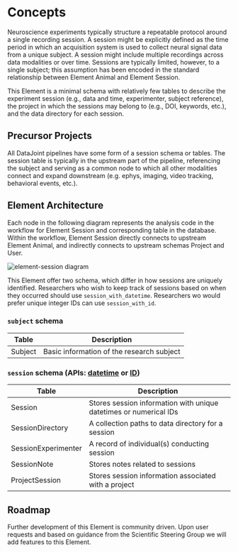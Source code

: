 # Concepts

Neuroscience experiments typically structure a repeatable protocol around a single
recording session. A session might be explicitly defined as the time period in which an
acquisition system is used to collect neural signal data from a unique subject. A
session might include multiple recordings across data modalities or over time. Sessions
are typically limited, however, to a single subject; this assumption has been encoded in
the standard relationship between Element Animal and Element Session.

This Element is a minimal schema with relatively few tables to describe the experiment
session (e.g., data and time, experimenter, subject reference), the project in which the
sessions may belong to (e.g., DOI, keywords, etc.), and the data directory for each
session.

## Precursor Projects

All DataJoint pipelines have some form of a session schema or tables. The session table
is typically in the upstream part of the pipeline, referencing the subject and serving
as a common node to which all other modalities connect and expand downstream (e.g.
ephys, imaging, video tracking, behavioral events, etc.).

## Element Architecture

Each node in the following diagram represents the analysis code in the workflow for
Element Session and corresponding table in the database.  Within the workflow, Element
Session directly connects to upstream Element Animal, and indirectly connects to
upstream schemas Project and User.

![element-session diagram](https://raw.githubusercontent.com/datajoint/element-session/main/images/session_diagram.svg)

This Element offer two schema, which differ in how sessions are uniquely identified.
Researchers who wish to keep track of sessions based on when they occurred should use
`session_with_datetime`. Researchers wo would prefer unique integer IDs can use
`session_with_id`.

### `subject` schema

| Table | Description |
| --- | --- |
| Subject | Basic information of the research subject |

### `session` schema (APIs: [datetime](../api/element_session/session_with_datetime) or [ID](../api/element_session/session_with_id))

| Table | Description |
| --- | --- |
| Session | Stores session information with unique datetimes or numerical IDs |
| SessionDirectory | A collection paths to data directory for a session |
| SessionExperimenter | A record of individual(s) conducting session |
| SessionNote | Stores notes related to sessions |
| ProjectSession | Stores session information associated with a project |

## Roadmap

Further development of this Element is community driven. Upon user requests and based on guidance from the Scientific Steering Group we will add features to this Element.
